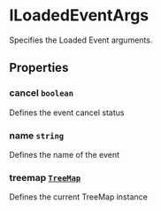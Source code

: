 # ILoadedEventArgs

Specifies the Loaded Event arguments.

## Properties

### cancel `boolean`

Defines the event cancel status

### name `string`

Defines the name of the event

### treemap [`TreeMap`](./api-treeMap.html)

Defines the current TreeMap instance
